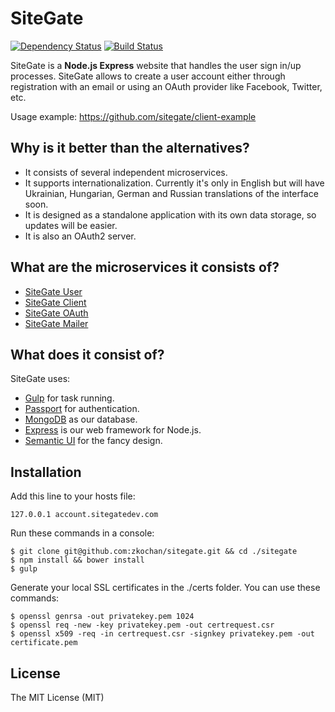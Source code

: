 # SiteGate

[![Dependency Status](https://david-dm.org/sitegate/sitegate.svg)](https://david-dm.org/sitegate/sitegate)
[![Build Status](https://travis-ci.org/sitegate/sitegate.svg?branch=master)](https://travis-ci.org/sitegate/sitegate)

SiteGate is a **Node.js Express** website that handles the user sign in/up processes. SiteGate allows to create a user account either through registration with an email or using an OAuth provider like Facebook, Twitter, etc.

Usage example: https://github.com/sitegate/client-example


## Why is it better than the alternatives?

* It consists of several independent microservices.
* It supports internationalization. Currently it's only in English but will have Ukrainian, Hungarian, German and Russian translations of the interface soon.
* It is designed as a standalone application with its own data storage, so updates will be easier.
* It is also an OAuth2 server.


## What are the microservices it consists of?

* [SiteGate User](https://github.com/sitegate/user)
* [SiteGate Client](https://github.com/sitegate/client)
* [SiteGate OAuth](https://github.com/sitegate/oauth)
* [SiteGate Mailer](https://github.com/sitegate/mailer)


## What does it consist of?

SiteGate uses:

* [Gulp](http://gulpjs.com/) for task running.
* [Passport](http://passportjs.org/) for authentication.
* [MongoDB](http://www.mongodb.org/downloads) as our database.
* [Express](http://expressjs.com/) is our web framework for Node.js.
* [Semantic UI](http://semantic-ui.com/) for the fancy design.


## Installation

Add this line to your hosts file:
```
127.0.0.1 account.sitegatedev.com
```
Run these commands in a console:
````
$ git clone git@github.com:zkochan/sitegate.git && cd ./sitegate
$ npm install && bower install
$ gulp
````
Generate your local SSL certificates in the ./certs folder. You can use these commands:
````
$ openssl genrsa -out privatekey.pem 1024
$ openssl req -new -key privatekey.pem -out certrequest.csr
$ openssl x509 -req -in certrequest.csr -signkey privatekey.pem -out certificate.pem
````


## License

The MIT License (MIT)

